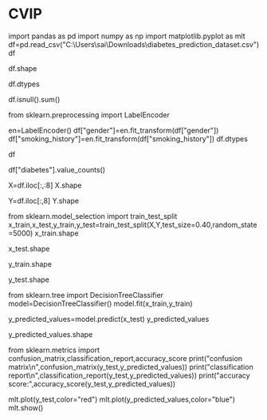 # CVIP
import pandas as pd
import numpy as np
import matplotlib.pyplot as mlt
df=pd.read_csv("C:\\Users\\sai\\Downloads\\diabetes_prediction_dataset.csv")
df

df.shape

df.dtypes

df.isnull().sum()

from sklearn.preprocessing import LabelEncoder

en=LabelEncoder()
df["gender"]=en.fit_transform(df["gender"])
df["smoking_history"]=en.fit_transform(df["smoking_history"])
df.dtypes


df

df["diabetes"].value_counts()

X=df.iloc[:,:8]
X.shape

Y=df.iloc[:,8]
Y.shape

from sklearn.model_selection import train_test_split
x_train,x_test,y_train,y_test=train_test_split(X,Y,test_size=0.40,random_state=5000)
x_train.shape

x_test.shape

y_train.shape

y_test.shape

from sklearn.tree import DecisionTreeClassifier
model=DecisionTreeClassifier()
model.fit(x_train,y_train)

y_predicted_values=model.predict(x_test)
y_predicted_values

y_predicted_values.shape

from sklearn.metrics import confusion_matrix,classification_report,accuracy_score
print("confusion matrix\n",confusion_matrix(y_test,y_predicted_values))
print("classification report\n",classification_report(y_test,y_predicted_values))
print("accuracy score:",accuracy_score(y_test,y_predicted_values))

mlt.plot(y_test,color="red")
mlt.plot(y_predicted_values,color="blue")
mlt.show()
